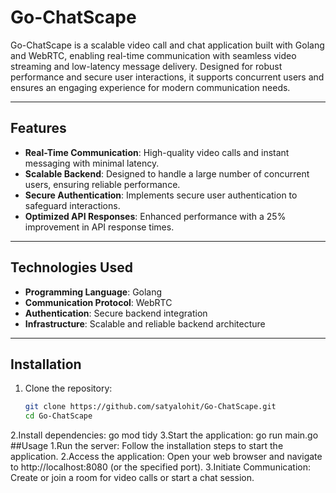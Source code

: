 # Go-ChatScape

Go-ChatScape is a scalable video call and chat application built with Golang and WebRTC, enabling real-time communication with seamless video streaming and low-latency message delivery. Designed for robust performance and secure user interactions, it supports concurrent users and ensures an engaging experience for modern communication needs.

---

## Features

- **Real-Time Communication**: High-quality video calls and instant messaging with minimal latency.
- **Scalable Backend**: Designed to handle a large number of concurrent users, ensuring reliable performance.
- **Secure Authentication**: Implements secure user authentication to safeguard interactions.
- **Optimized API Responses**: Enhanced performance with a 25% improvement in API response times.

---

## Technologies Used

- **Programming Language**: Golang  
- **Communication Protocol**: WebRTC  
- **Authentication**: Secure backend integration  
- **Infrastructure**: Scalable and reliable backend architecture  

---

## Installation

1. Clone the repository:
   ```bash
   git clone https://github.com/satyalohit/Go-ChatScape.git
   cd Go-ChatScape
2.Install dependencies:
go mod tidy
3.Start the application:
go run main.go
##Usage
1.Run the server: Follow the installation steps to start the application.
2.Access the application: Open your web browser and navigate to http://localhost:8080 (or the specified port).
3.Initiate Communication: Create or join a room for video calls or start a chat session.
